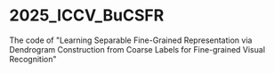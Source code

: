 # 2025_ICCV_BuCSFR
The code of "Learning Separable Fine-Grained Representation via Dendrogram Construction from Coarse Labels for Fine-grained Visual Recognition"
